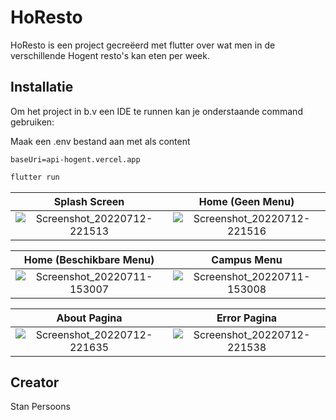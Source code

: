 # HoResto

HoResto is een project gecreëerd met flutter over wat men in de verschillende Hogent resto's kan eten per week.

## Installatie

Om het project in b.v een IDE te runnen kan je onderstaande command gebruiken:

Maak een .env bestand aan met als content
```env
baseUri=api-hogent.vercel.app
```

```bash
flutter run
```
Splash Screen | Home (Geen Menu)
:-------------------------:|:-------------------------:
![Screenshot_20220712-221513](https://user-images.githubusercontent.com/44066744/178797468-099d157b-5415-4517-812f-08a298ff8613.jpeg) | ![Screenshot_20220712-221516](https://user-images.githubusercontent.com/44066744/178797463-f4d1befd-3710-4415-9d32-bc89759d7434.jpeg)

Home (Beschikbare Menu) | Campus Menu
:-------------------------:|:-------------------------:
![Screenshot_20220711-153007](https://user-images.githubusercontent.com/44066744/178797452-8ce56803-eee6-4a7f-942c-f089f157164c.jpeg) | ![Screenshot_20220711-153008](https://user-images.githubusercontent.com/44066744/178797459-d647277b-46bd-436a-a425-08a6f3c99789.jpeg)

About Pagina | Error Pagina
:-------------------------:|:-------------------------:
![Screenshot_20220712-221635](https://user-images.githubusercontent.com/44066744/178797446-bc681064-7455-4226-96ca-b6e284439106.jpeg)  |  ![Screenshot_20220712-221538](https://user-images.githubusercontent.com/44066744/178797467-88e33a30-6814-4c68-a51b-70271fbeabb2.jpeg)


## Creator
Stan Persoons
